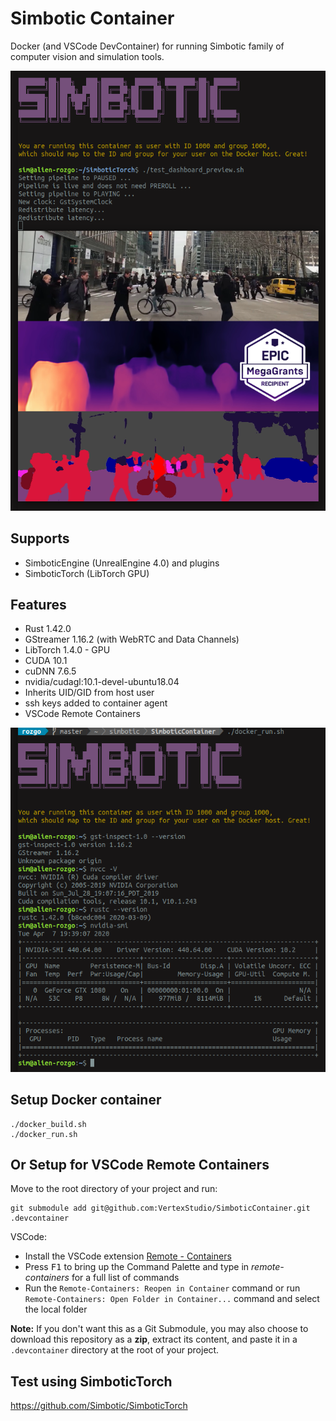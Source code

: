 # Simbotic Container
Docker (and VSCode DevContainer) for running Simbotic family of computer vision and simulation tools.

![](images/test.png)

## Supports
- SimboticEngine (UnrealEngine 4.0) and plugins
- SimboticTorch (LibTorch GPU)

## Features
- Rust 1.42.0
- GStreamer 1.16.2 (with WebRTC and Data Channels)
- LibTorch 1.4.0 - GPU
- CUDA 10.1
- cuDNN 7.6.5
- nvidia/cudagl:10.1-devel-ubuntu18.04
- Inherits UID/GID from host user
- ssh keys added to container agent
- VSCode Remote Containers

![](images/features.png)

## Setup Docker container
```
./docker_build.sh
./docker_run.sh
```

## Or Setup for VSCode Remote Containers

Move to the root directory of your project and run:
```
git submodule add git@github.com:VertexStudio/SimboticContainer.git .devcontainer
```

VSCode:
- Install the VSCode extension [Remote - Containers](https://marketplace.visualstudio.com/items?itemName=ms-vscode-remote.remote-containers)
- Press <kbd>F1</kbd> to bring up the Command Palette and type in *remote-containers* for a full list of commands
- Run the `Remote-Containers: Reopen in Container` command or run `Remote-Containers: Open Folder in Container...` command and select the local folder

**Note:** If you don't want this as a Git Submodule, you may also choose to download this repository as a **zip**, extract its content, and paste it in a `.devcontainer` directory at the root of your project.

## Test using SimboticTorch
https://github.com/Simbotic/SimboticTorch

